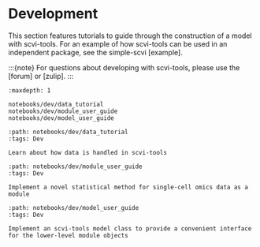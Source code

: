 # Development

This section features tutorials to guide through the construction of a model with scvi-tools. For an example of how scvi-tools can be used in an independent package, see the simple-scvi [example].

:::{note}
For questions about developing with scvi-tools, please use the [forum] or [zulip].
:::

```{toctree}
:maxdepth: 1

notebooks/dev/data_tutorial
notebooks/dev/module_user_guide
notebooks/dev/model_user_guide
```

```{customcard}
:path: notebooks/dev/data_tutorial
:tags: Dev

Learn about how data is handled in scvi-tools
```

```{customcard}
:path: notebooks/dev/module_user_guide
:tags: Dev

Implement a novel statistical method for single-cell omics data as a module
```

```{customcard}
:path: notebooks/dev/model_user_guide
:tags: Dev

Implement an scvi-tools model class to provide a convenient interface for the lower-level module objects
```
